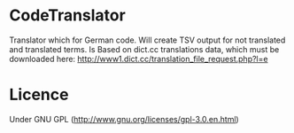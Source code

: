 # CodeTranslator
Translator which for German code. Will create TSV output for not translated and translated terms. Is Based on dict.cc translations data, which must be downloaded here:
http://www1.dict.cc/translation_file_request.php?l=e 

# Licence
Under GNU GPL (http://www.gnu.org/licenses/gpl-3.0.en.html)
